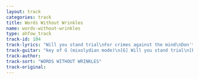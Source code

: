 ```yaml
---
layout: track
categories: track
title: Words Without Wrinkles
name: words-without-wrinkles
type: ahfow_track
track-id: 104
track-lyrics: "Will you stand trial\nFor crimes against the mind\nDon't contradict yourself\nNot today\nQuickly fetch the lawyer\nYou haven't long to live\nWords without wrinkles\nWill hurt the most\nGet your story straight\nI heard them say\nQuickly fetch the lawyer\nYou've nothin left to give\n\nGo to the window\nMake love to the wind\nConcentrate and listen\nThis is the end...\n\nA tear filled eye\nRaised to the sky\nYou want us all to notice\nWe got no choice\nListen can you hear me\nYou're going home \nYour dopamine receptors\nAre shot to hell\nYour thoughts are spongy \nYou don't seem well\nListen can you hear me?\nYou're going home"
track-guitar: "key of G (mixolydian mode)\n[G] Will you stand trial\n[F] For crimes against the mind\n[C] Don't contradict yourself\n[Am] Not today\n[G] Quickly fetch the lawyer\n[Am] You haven't long to [F] live\n[G] Words without wrinkles\n[F] Will hurt the most\n[C] Get your story straight\n[Am] I heard them say\n[G] Quickly fetch the lawyer\n[Am] You've nothin left to [Fmaj7] give\n[F] Go [C] to the [G] window\n[F] Make [C]  love to the [G] wind\n[F] Concen [C]  trate and [G] listen\n[F] This [C]  is the [D]  end...\nA tear filled eye\nRaised to the sky\nYou want us all to notice\nWe got no choice\nListen can you hear me\nYou're going home\nYour dopamine receptors\nAre shot to hell\nYour thoughts are spongy\nYou don't seem well\nListen can you hear me?\nYou're going home\nbridge: Am7 D Am7 D Am7 D Am7 G\n(provided by dc)"
track-author: 
track-sort: "WORDS WITHOUT WRINKLES"
track-original: 
---
```

